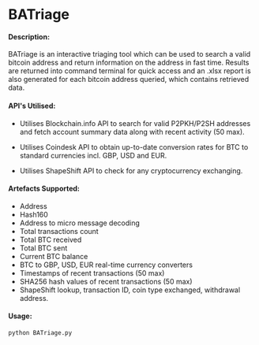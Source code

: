 # BATriage


#### Description:

BATriage is an interactive triaging tool which can be used to search a valid bitcoin address and return information on the address in fast time. Results are returned into command terminal for quick access and an .xlsx report is also generated for each bitcoin address queried, which contains retrieved data.

#### API's Utilised:

- Utilises Blockchain.info API to search for valid P2PKH/P2SH addresses
and fetch account summary data along with recent activity (50 max).

- Utilises Coindesk API to obtain up-to-date conversion rates for BTC
to standard currencies incl. GBP, USD and EUR.

- Utilises ShapeShift API to check for any cryptocurrency exchanging.

#### Artefacts Supported:

- Address
- Hash160
- Address to micro message decoding
- Total transactions count
- Total BTC received
- Total BTC sent
- Current BTC balance
- BTC to GBP, USD, EUR real-time currency converters
- Timestamps of recent transactions (50 max)
- SHA256 hash values of recent transactions (50 max)
- ShapeShift lookup, transaction ID, coin type exchanged, withdrawal address.

#### Usage:

```
python BATriage.py
```

